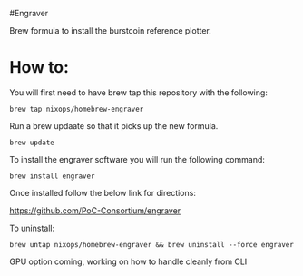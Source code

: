 #Engraver

Brew formula to install the burstcoin reference plotter.

# How to:


You will first need to have brew tap this repository with the following:

```
brew tap nixops/homebrew-engraver 
```


Run a brew updaate so that it picks up the new formula.

```
brew update
```


To install the engraver software you will run the following command:

```
brew install engraver
```

Once installed follow the below link for directions:

https://github.com/PoC-Consortium/engraver


To uninstall:

```brew untap nixops/homebrew-engraver && brew uninstall --force engraver```

GPU option coming, working on how to handle cleanly from CLI